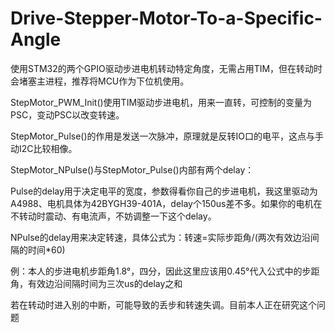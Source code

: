 # Drive-Stepper-Motor-To-a-Specific-Angle
使用STM32的两个GPIO驱动步进电机转动特定角度，无需占用TIM，但在转动时会堵塞主进程，推荐将MCU作为下位机使用。

StepMotor_PWM_Init()使用TIM驱动步进电机，用来一直转，可控制的变量为PSC，变动PSC以改变转速。

StepMotor_Pulse()的作用是发送一次脉冲，原理就是反转IO口的电平，这点与手动I2C比较相像。

StepMotor_NPulse()与StepMotor_Pulse()内部有两个delay：

Pulse的delay用于决定电平的宽度，参数得看你自己的步进电机，我这里驱动为A4988、电机具体为42BYGH39-401A，delay个150us差不多。如果你的电机在不转动时震动、有电流声，不妨调整一下这个delay。

NPulse的delay用来决定转速，具体公式为：转速=实际步距角/(两次有效边沿间隔的时间*60)

例：本人的步进电机步距角1.8°，四分，因此这里应该用0.45°代入公式中的步距角，有效边沿间隔时间为三次us的delay之和

若在转动时进入别的中断，可能导致的丢步和转速失调。目前本人正在研究这个问题
